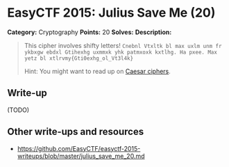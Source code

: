 # EasyCTF 2015: Julius Save Me (20)

**Category:** Cryptography
**Points:** 20
**Solves:** 
**Description:**

> This cipher involves shifty letters! `Cnebnl Vtxltk bl max uxlm unm fr ykbxgw ebdxl Gtihexhg uxmmxk yhk patmxoxk kxtlhg. Ha pxee. Max yetz bl xtlrvmy{Gti0exhg_ol_Vt3l4k}`
> 
> 
> Hint: You might want to read up on [Caesar ciphers](https://en.wikipedia.org/wiki/Caesar_cipher).


## Write-up

(TODO)

## Other write-ups and resources

* <https://github.com/EasyCTF/easyctf-2015-writeups/blob/master/julius_save_me_20.md>
